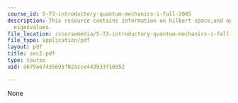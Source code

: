 ```yaml
---
course_id: 5-73-introductory-quantum-mechanics-i-fall-2005
description: This resource contains information on hilbert space,and operators and
  eigenvalues.
file_location: /coursemedia/5-73-introductory-quantum-mechanics-i-fall-2005/a679a67435691f82acce443933710952_sec2.pdf
file_type: application/pdf
layout: pdf
title: sec2.pdf
type: course
uid: a679a67435691f82acce443933710952

---
```

None